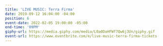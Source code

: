 ```yaml
---
title: 'LIVE MUSIC: Terra Firma'
date: 2019-09-12 16:04:00 -04:00
position: 6
event-date: 2022-02-05 19:00:00 -05:00
end-time: '09PM'
giphy-url: https://media.giphy.com/media/L0a0DaHFWf7Qw6j3Un/giphy.gif
event-url: https://www.eventbrite.com/e/live-music-terra-firma-tickets-243116838007
---
```


